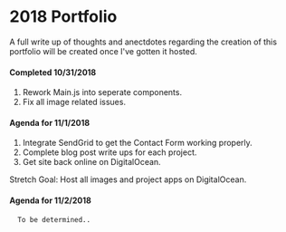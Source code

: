 # 2018 Portfolio

A full write up of thoughts and anectdotes regarding the creation of this portfolio will be created once I've gotten it hosted.

#### Completed 10/31/2018

1. Rework Main.js into seperate components.
2. Fix all image related issues.

#### Agenda for 11/1/2018

1. Integrate SendGrid to get the Contact Form working properly.
2. Complete blog post write ups for each project.
3. Get site back online on DigitalOcean.

Stretch Goal:
Host all images and project apps on DigitalOcean.

#### Agenda for 11/2/2018

      To be determined..
